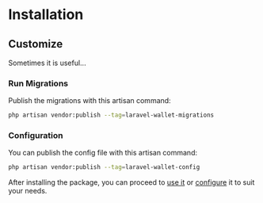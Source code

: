 # Installation

<!--@include: ../../_include/composer.md -->

## Customize

Sometimes it is useful...

### Run Migrations
Publish the migrations with this artisan command:
```bash
php artisan vendor:publish --tag=laravel-wallet-migrations
```

### Configuration
You can publish the config file with this artisan command:
```bash
php artisan vendor:publish --tag=laravel-wallet-config
```

After installing the package, you can proceed to [use it](basic-usage) or [configure](configuration) it to suit your needs.
